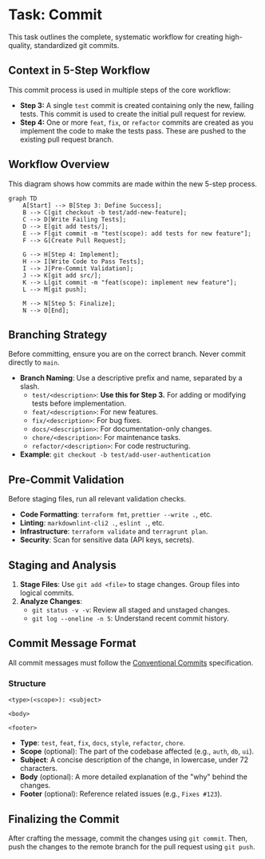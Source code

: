# Task: Commit

This task outlines the complete, systematic workflow for creating high-quality, standardized git commits.

## Context in 5-Step Workflow

This commit process is used in multiple steps of the core workflow:

- **Step 3:** A single `test` commit is created containing only the new, failing tests. This commit is used to create the initial pull request for review.
- **Step 4:** One or more `feat`, `fix`, or `refactor` commits are created as you implement the code to make the tests pass. These are pushed to the existing pull request branch.

## Workflow Overview

This diagram shows how commits are made within the new 5-step process.

```mermaid
graph TD
    A[Start] --> B[Step 3: Define Success];
    B --> C[git checkout -b test/add-new-feature];
    C --> D[Write Failing Tests];
    D --> E[git add tests/];
    E --> F[git commit -m "test(scope): add tests for new feature"];
    F --> G[Create Pull Request];

    G --> H[Step 4: Implement];
    H --> I[Write Code to Pass Tests];
    I --> J[Pre-Commit Validation];
    J --> K[git add src/];
    K --> L[git commit -m "feat(scope): implement new feature"];
    L --> M[git push];

    M --> N[Step 5: Finalize];
    N --> O[End];
```

## Branching Strategy

Before committing, ensure you are on the correct branch. Never commit directly to `main`.

- **Branch Naming**: Use a descriptive prefix and name, separated by a slash.
  - `test/<description>`: **Use this for Step 3.** For adding or modifying tests before implementation.
  - `feat/<description>`: For new features.
  - `fix/<description>`: For bug fixes.
  - `docs/<description>`: For documentation-only changes.
  - `chore/<description>`: For maintenance tasks.
  - `refactor/<description>`: For code restructuring.
- **Example**: `git checkout -b test/add-user-authentication`

## Pre-Commit Validation

Before staging files, run all relevant validation checks.

- **Code Formatting**: `terraform fmt`, `prettier --write .`, etc.
- **Linting**: `markdownlint-cli2 .`, `eslint .`, etc.
- **Infrastructure**: `terraform validate` and `terragrunt plan`.
- **Security**: Scan for sensitive data (API keys, secrets).

## Staging and Analysis

1. **Stage Files**: Use `git add <file>` to stage changes. Group files into logical commits.
2. **Analyze Changes**:
    - `git status -v -v`: Review all staged and unstaged changes.
    - `git log --oneline -n 5`: Understand recent commit history.

## Commit Message Format

All commit messages must follow the [Conventional Commits](https://www.conventionalcommits.org/) specification.

### Structure

```text
<type>(<scope>): <subject>

<body>

<footer>
```

- **Type**: `test`, `feat`, `fix`, `docs`, `style`, `refactor`, `chore`.
- **Scope** (optional): The part of the codebase affected (e.g., `auth`, `db`, `ui`).
- **Subject**: A concise description of the change, in lowercase, under 72 characters.
- **Body** (optional): A more detailed explanation of the "why" behind the changes.
- **Footer** (optional): Reference related issues (e.g., `Fixes #123`).

## Finalizing the Commit

After crafting the message, commit the changes using `git commit`. Then, push the changes to the remote branch for the pull request using `git push`.
